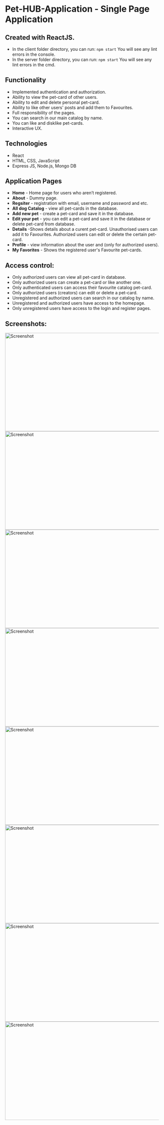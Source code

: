 
# Pet-HUB-Application - Single Page Application
## Created with ReactJS.

- In the client folder directory, you can run: `npm start`
You will  see any lint errors in the console.
- In the server folder directory, you can run: `npm start`
You will  see any lint errors in the cmd.


## Functionality
* Implemented authentication and authorization.
* Ability to  view the pet-card of other users.
* Ability to edit and delete personal pet-card.
* Ability to like other users' posts and add them to Favourites. 
* Full responsibility of the pages.
* You can search in our main catalog by name.
* You can like and disklike pet-cards.
* Interactive UX.


## Technologies
* React
* HTML, CSS, JavaScript
* Еxpress JS, Node.js, Mongo DB 

## Application Pages
* **Home** - Home page for users who aren’t registered.
* **About** - Dummy page.
* **Regsiter** - registration with email, username and password and etc.
* **All dog Catalog** - view all  pet-cards in the database.
* **Add new pet** - create a pet-card and save it in the database.
* **Edit your pet** - you can edit a pet-card and save it in the database or delete pet-card from database.
* **Details** -Shows details about a curent pet-card. Unauthorised users can add it to Favourites. Authorized users can edit or delete the certain pet-card. 
* **Profile** - view information about the user and  (only for authorized users).
* **My Favorites** - Shows the registered user's Favourite pet-cards. 

## Access control:

* Only authorized users can view all pet-card in database.
* Only authorized users can create a pet-card or like another one.
* Only authenticated users can access their favourite catalog pet-card.
* Only authorized users (creators) can edit or delete a pet-card.
* Unregistered and authorized users can search in our catalog by name.
* Unregistered and authorized users have access to the homepage.
* Only unregistered users have access to the login and register pages.

## Screenshots:
<img src="https://i2.paste.pics/HYESU.png" width="700" height="322" alt="Screenshot">
<img src="https://i2.paste.pics/HYEUT.png" width="700" height="322" alt="Screenshot">
<img src="https://i2.paste.pics/HYETE.png" width="700" height="322" alt="Screenshot">
<img src="https://i2.paste.pics/HYER0.png" width="700" height="322" alt="Screenshot">
<img src="https://i2.paste.pics/HYF1J.png" width="700" height="322" alt="Screenshot">
<img src="https://i2.paste.pics/HYF1T.png" width="700" height="322" alt="Screenshot">
<img src="https://i2.paste.pics/HYF21.png" width="700" height="322" alt="Screenshot">
<img src="https://i2.paste.pics/HYF2J.png" width="700" height="322" alt="Screenshot">
